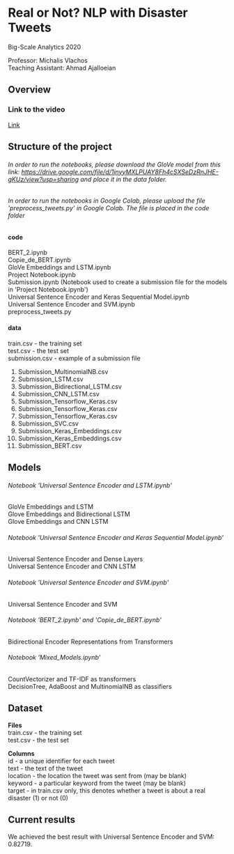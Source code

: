 # Real or Not? NLP with Disaster Tweets

Big-Scale Analytics 2020

Professor: Michalis Vlachos  <br /> 
Teaching Assistant: Ahmad Ajalloeian

## Overview ##
### Link to the video ### 
[Link](https://www.google.com)

## Structure of the project ##
###### In order to run the notebooks, please download the GloVe model from this link: https://drive.google.com/file/d/1jnyyMXLPUAY8Fh4cSXSeDzRnJHE-gKUz/view?usp=sharing and place it in the data folder. ######

###### In order to run the notebooks in Google Colab, please upload the file 'preprocess_tweets.py' in Google Colab. The file is placed in the code folder ######

#### code ####
BERT_2.ipynb <br />
Copie_de_BERT.ipynb <br />
GloVe Embeddings and LSTM.ipynb <br />
Project Notebook.ipynb <br />
Submission.ipynb (Notebook used to create a submission file for the models in 'Project Notebook.ipynb') <br /> 
Universal Sentence Encoder and Keras Sequential Model.ipynb <br />
Universal Sentence Encoder and SVM.ipynb <br />
preprocess_tweets.py

#### data ####
train.csv - the training set <br />
test.csv - the test set <br />
submission.csv - example of a submission file <br />
1. Submission_MultinomialNB.csv <br />
2. Submission_LSTM.csv <br />
3. Submission_Bidirectional_LSTM.csv <br />
4. Submission_CNN_LSTM.csv <br />
5. Submission_Tensorflow_Keras.csv <br />
6. Submission_Tensorflow_Keras.csv <br />
7. Submission_Tensorflow_Keras.csv <br />
8. Submission_SVC.csv <br />
9. Submission_Keras_Embeddings.csv <br />
10. Submission_Keras_Embeddings.csv <br />
11. Submission_BERT.csv <br />

## Models ##

###### Notebook 'Universal Sentence Encoder and LSTM.ipynb' ######
GloVe Embeddings and LSTM <br />
Glove Embeddings and Bidirectional LSTM <br />
Glove Embeddings and CNN LSTM <br />

###### Notebook 'Universal Sentence Encoder and Keras Sequential Model.ipynb' ######
Universal Sentence Encoder and Dense Layers <br />
Universal Sentence Encoder and CNN LSTM <br />

###### Notebook 'Universal Sentence Encoder and SVM.ipynb' ######
Universal Sentence Encoder and SVM <br />

###### Notebook 'BERT_2.ipynb' and 'Copie_de_BERT.ipynb' ######
Bidirectional Encoder Representations from Transformers <br /> 


###### Notebook 'Mixed_Models.ipynb' ######
CountVectorizer and TF-IDF as transformers <br />
DecisionTree, AdaBoost and MultinomialNB as classifiers <br /> 

## Dataset ##
**Files** <br />
train.csv - the training set <br />
test.csv - the test set <br />

**Columns** <br />
id - a unique identifier for each tweet <br />
text - the text of the tweet <br />
location - the location the tweet was sent from (may be blank) <br />
keyword - a particular keyword from the tweet (may be blank) <br />
target - in train.csv only, this denotes whether a tweet is about a real disaster (1) or not (0) <br />

## Current results ##
We achieved the best result with Universal Sentence Encoder and SVM: 0.82719. 
